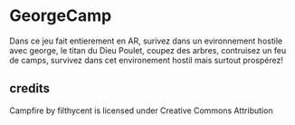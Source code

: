 # GeorgeCamp
Dans ce jeu fait entierement en AR, surivez dans un evironnement hostile avec george, le titan du Dieu Poulet, coupez des arbres, contruisez un feu de camps, survivez dans cet environement hostil mais surtout prospérez!
## credits
Campfire by filthycent is licensed under Creative Commons Attribution